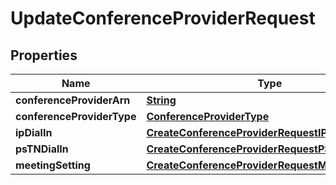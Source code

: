 

# UpdateConferenceProviderRequest


## Properties

| Name | Type | Description | Notes |
|------------ | ------------- | ------------- | -------------|
|**conferenceProviderArn** | [**String**](String.md) |  |  |
|**conferenceProviderType** | [**ConferenceProviderType**](ConferenceProviderType.md) |  |  |
|**ipDialIn** | [**CreateConferenceProviderRequestIPDialIn**](CreateConferenceProviderRequestIPDialIn.md) |  |  [optional] |
|**psTNDialIn** | [**CreateConferenceProviderRequestPSTNDialIn**](CreateConferenceProviderRequestPSTNDialIn.md) |  |  [optional] |
|**meetingSetting** | [**CreateConferenceProviderRequestMeetingSetting**](CreateConferenceProviderRequestMeetingSetting.md) |  |  |



